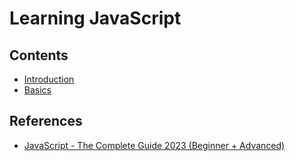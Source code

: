 # Learning JavaScript

## Contents

- [Introduction](Introduction/README.md#introduction)
- [Basics](Basics/README.md)

## References

- [JavaScript - The Complete Guide 2023 (Beginner + Advanced)](https://www.udemy.com/share/102aa23@cPr9PmFpr0y6VaininP_4S-uboOKmC7wiYBKtS28JItRDgZyS8j6yIOJY2G0mSeE/)
